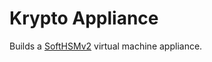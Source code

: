 # Krypto Appliance 

Builds a [SoftHSMv2](https://wiki.opendnssec.org/display/SoftHSMDOCS/SoftHSM+Documentation+v2) virtual machine appliance.

